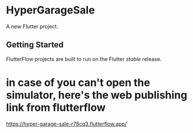 # HyperGarageSale

A new Flutter project.

## Getting Started

FlutterFlow projects are built to run on the Flutter _stable_ release.

# in case of you can't open the simulator, here's the web publishing link from flutterflow

https://hyper-garage-sale-r78cq3.flutterflow.app/
